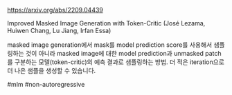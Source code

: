 https://arxiv.org/abs/2209.04439

Improved Masked Image Generation with Token-Critic (José Lezama, Huiwen Chang, Lu Jiang, Irfan Essa)

masked image generation에서 mask를 model prediction score를 사용해서 샘플링하는 것이 아니라 masked image에 대한 model prediction과 unmasked patch를 구분하는 모델(token-critic)의 예측 결과로 샘플링하는 방법. 더 적은 iteration으로 더 나은 샘플을 생성할 수 있습니다.

#mlm #non-autoregressive 